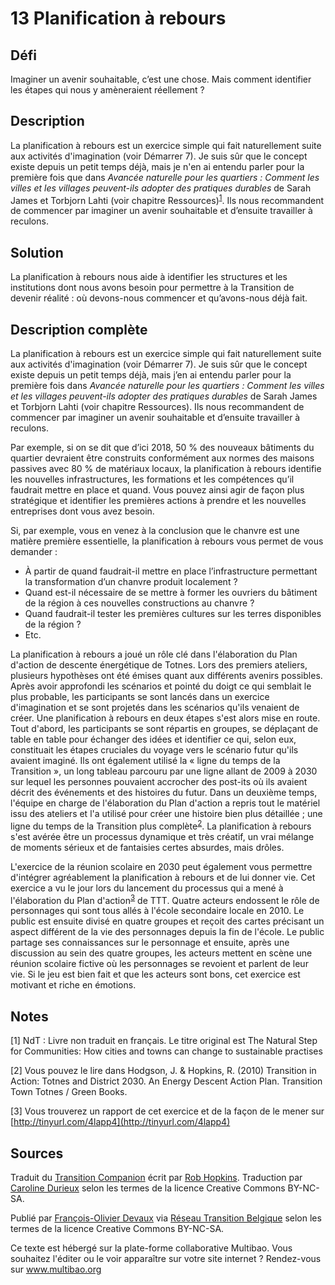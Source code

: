 # 13 Planification à rebours

## Défi
Imaginer un avenir souhaitable, c’est une chose. Mais comment identifier les étapes qui nous y amèneraient réellement ?

## Description
La planification à rebours est un exercice simple qui fait naturellement suite aux activités d'imagination (voir Démarrer 7). Je suis sûr que le concept existe depuis un petit temps déjà, mais je n'en ai entendu parler pour la première fois que dans _Avancée naturelle pour les quartiers : Comment les villes et les villages peuvent-ils adopter des pratiques durables_ de Sarah James et Torbjorn Lahti (voir chapitre Ressources)<sup>[1](#note)</sup>. Ils nous recommandent de commencer par imaginer un avenir souhaitable et d’ensuite travailler à reculons. 

## Solution
La planification à rebours nous aide à identifier les structures et les institutions dont nous avons besoin pour permettre à la Transition de devenir réalité : où devons-nous commencer et qu’avons-nous déjà fait.

## Description complète
La planification à rebours est un exercice simple qui fait naturellement suite aux activités d'imagination (voir Démarrer 7). Je suis sûr que le concept existe depuis un petit temps déjà, mais j’en ai entendu parler pour la première fois dans _Avancée naturelle pour les quartiers : Comment les villes et les villages peuvent-ils adopter des pratiques durables_ de Sarah James et Torbjorn Lahti (voir chapitre Ressources). Ils nous recommandent de commencer par imaginer un avenir souhaitable et d’ensuite travailler à reculons. 

Par exemple, si on se dit que d’ici 2018, 50 % des nouveaux bâtiments du quartier devraient être construits conformément aux normes des maisons passives avec 80 % de matériaux locaux, la planification à rebours identifie les nouvelles infrastructures, les formations et les compétences qu’il faudrait mettre en place et quand. Vous pouvez ainsi agir de façon plus stratégique et identifier les premières actions à prendre et les nouvelles entreprises dont vous avez besoin. 

Si, par exemple, vous en venez à la conclusion que le chanvre est une matière première essentielle, la planification à rebours vous permet de vous demander :
- À partir de quand faudrait-il mettre en place l’infrastructure permettant la transformation d’un chanvre produit localement ?
- Quand est-il nécessaire de se mettre à former les ouvriers du bâtiment de la région à ces nouvelles constructions au chanvre ?
- Quand faudrait-il tester les premières cultures sur les terres disponibles de la région ?
- Etc. 

La planification à rebours a joué un rôle clé dans l'élaboration du Plan d'action de descente énergétique de Totnes. Lors des premiers ateliers, plusieurs hypothèses ont été émises quant aux différents avenirs possibles. Après avoir approfondi les scénarios et pointé du doigt ce qui semblait le plus probable, les participants se sont lancés dans un exercice d'imagination et se sont projetés dans les scénarios qu'ils venaient de créer. Une planification à rebours en deux étapes s'est alors mise en route. Tout d'abord, les participants se sont répartis en groupes, se déplaçant de table en table pour échanger des idées et identifier ce qui, selon eux, constituait les étapes cruciales du voyage vers le scénario futur qu'ils avaient imaginé. Ils ont également utilisé la « ligne du temps de la Transition », un long tableau parcouru par une ligne allant de 2009 à 2030 sur lequel les personnes pouvaient accrocher des post-its où ils avaient décrit des événements et des histoires du futur. Dans un deuxième temps, l'équipe en charge de l'élaboration du Plan d'action a repris tout le matériel issu des ateliers et l'a utilisé pour créer une histoire bien plus détaillée ; une ligne du temps de la Transition plus complète<sup>[2](#note)</sup>. La planification à rebours s'est avérée être un processus dynamique et très créatif, un vrai mélange de moments sérieux et de fantaisies certes absurdes, mais drôles.

L'exercice de la réunion scolaire en 2030 peut également vous permettre d'intégrer agréablement la planification à rebours et de lui donner vie. Cet exercice a vu le jour lors du lancement du processus qui a mené à l'élaboration du Plan d'action<sup>[3](#note)</sup> de TTT. Quatre acteurs endossent le rôle de personnages qui sont tous allés à l'école secondaire locale en 2010. Le public est ensuite divisé en quatre groupes et reçoit des cartes précisant un aspect différent de la vie des personnages depuis la fin de l'école. Le public partage ses connaissances sur le personnage et ensuite, après une discussion au sein des quatre groupes, les acteurs mettent en scène une réunion scolaire fictive où les personnages se revoient et parlent de leur vie. Si le jeu est bien fait et que les acteurs sont bons, cet exercice est motivant et riche en émotions. 

<a id="note"> </a>
## Notes

[1] NdT : Livre non traduit en français. Le titre original est The Natural Step for Communities: How cities and towns can change to sustainable practises

[2] Vous pouvez le lire dans Hodgson, J. & Hopkins, R. (2010) Transition in Action: Totnes and District 2030. An Energy Descent Action Plan. Transition Town Totnes / Green Books.

[3] Vous trouverez un rapport de cet exercice et de la façon de le mener sur [http://tinyurl.com/4lapp4](http://tinyurl.com/4lapp4)

## Sources
Traduit du [Transition Companion](https://www.transitionnetwork.org/transition-companion) écrit par [Rob Hopkins](https://www.transitionnetwork.org/about/people/staff-and-key-contributors). Traduction par [Caroline Durieux](http://www.reseautransition.be/articles/author/caroline-durieux/) selon les termes de la licence Creative Commons BY-NC-SA.

Publié par [François-Olivier Devaux](mailto:francois@reseautransition.be) via [Réseau Transition Belgique](http://www.reseautransition.be/) selon les termes de la licence Creative Commons BY-NC-SA.

Ce texte est hébergé sur la plate-forme collaborative Multibao. Vous souhaitez l'éditer ou le voir apparaître sur votre site internet ? Rendez-vous sur www.multibao.org 